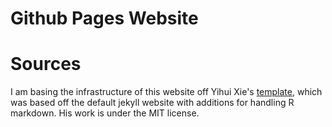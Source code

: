 # Github Pages Website

# Sources

I am basing the infrastructure of this website off Yihui Xie's
[template](https://github.com/yihui/knitr-jekyll), which was based off the
default jekyll website with additions for handling R markdown. His work is
under the MIT license.
